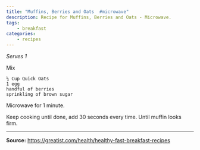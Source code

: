 ```yaml
---
title: "Muffins, Berries and Oats  #microwave"
description: Recipe for Muffins, Berries and Oats - Microwave.
tags:
    - breakfast
categories:
    - recipes
---
```


*Serves 1*

Mix

```
¼ Cup Quick Oats
1 egg
handful of berries
sprinkling of brown sugar
```

Microwave for 1 minute.

Keep cooking until done, add 30 seconds every time. Until muffin looks firm.

---

**Source:** <https://greatist.com/health/healthy-fast-breakfast-recipes>